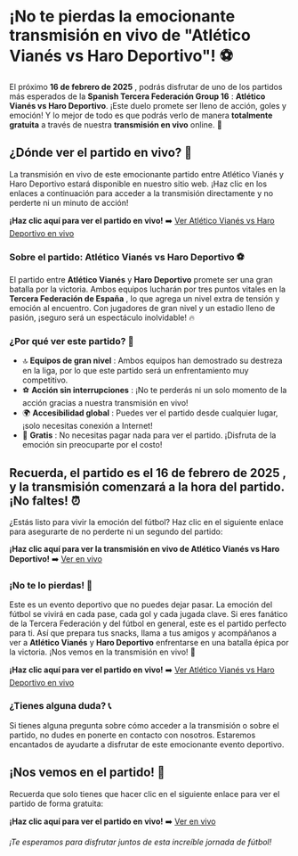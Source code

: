 # ¡No te pierdas la emocionante transmisión en vivo de "Atlético Vianés vs Haro Deportivo"! ⚽️

El próximo **16 de febrero de 2025** , podrás disfrutar de uno de los partidos más esperados de la **Spanish Tercera Federación Group 16** : **Atlético Vianés vs Haro Deportivo**. ¡Este duelo promete ser lleno de acción, goles y emoción! Y lo mejor de todo es que podrás verlo de manera **totalmente gratuita** a través de nuestra **transmisión en vivo** online. 🌟

## ¿Dónde ver el partido en vivo? 🎥

La transmisión en vivo de este emocionante partido entre Atlético Vianés y Haro Deportivo estará disponible en nuestro sitio web. ¡Haz clic en los enlaces a continuación para acceder a la transmisión directamente y no perderte ni un minuto de acción!

**¡Haz clic aquí para ver el partido en vivo!** ➡️ [Ver Atlético Vianés vs Haro Deportivo en vivo](https://tinyurl.com/livestreamfreeo?st=Atl%C3%A9tico+Vian%C3%A9s+vs+Haro+Deportivo&si=ghc)

### Sobre el partido: Atlético Vianés vs Haro Deportivo ⚽️

El partido entre **Atlético Vianés** y **Haro Deportivo** promete ser una gran batalla por la victoria. Ambos equipos lucharán por tres puntos vitales en la **Tercera Federación de España** , lo que agrega un nivel extra de tensión y emoción al encuentro. Con jugadores de gran nivel y un estadio lleno de pasión, ¡seguro será un espectáculo inolvidable! 🔥

### ¿Por qué ver este partido? 🤩

- 🔝 **Equipos de gran nivel** : Ambos equipos han demostrado su destreza en la liga, por lo que este partido será un enfrentamiento muy competitivo.
- ⚽️ **Acción sin interrupciones** : ¡No te perderás ni un solo momento de la acción gracias a nuestra transmisión en vivo!
- 🌍 **Accesibilidad global** : Puedes ver el partido desde cualquier lugar, ¡solo necesitas conexión a Internet!
- 🎉 **Gratis** : No necesitas pagar nada para ver el partido. ¡Disfruta de la emoción sin preocuparte por el costo!

## Recuerda, el partido es el **16 de febrero de 2025** , y la transmisión comenzará **a la hora del partido**. ¡No faltes! ⏰

¿Estás listo para vivir la emoción del fútbol? Haz clic en el siguiente enlace para asegurarte de no perderte ni un segundo del partido:

**¡Haz clic aquí para ver la transmisión en vivo de Atlético Vianés vs Haro Deportivo!** ➡️ [Ver en vivo](https://tinyurl.com/livestreamfreeo?st=Atl%C3%A9tico+Vian%C3%A9s+vs+Haro+Deportivo&si=ghc)

### ¡No te lo pierdas! 🙌

Este es un evento deportivo que no puedes dejar pasar. La emoción del fútbol se vivirá en cada pase, cada gol y cada jugada clave. Si eres fanático de la Tercera Federación y del fútbol en general, este es el partido perfecto para ti. Así que prepara tus snacks, llama a tus amigos y acompáñanos a ver a **Atlético Vianés** y **Haro Deportivo** enfrentarse en una batalla épica por la victoria. ¡Nos vemos en la transmisión en vivo! 🚀

**¡Haz clic aquí para ver el partido en vivo!** ➡️ [Ver Atlético Vianés vs Haro Deportivo en vivo](https://tinyurl.com/livestreamfreeo?st=Atl%C3%A9tico+Vian%C3%A9s+vs+Haro+Deportivo&si=ghc)

### ¿Tienes alguna duda? 📞

Si tienes alguna pregunta sobre cómo acceder a la transmisión o sobre el partido, no dudes en ponerte en contacto con nosotros. Estaremos encantados de ayudarte a disfrutar de este emocionante evento deportivo.

## ¡Nos vemos en el partido! 🎉

Recuerda que solo tienes que hacer clic en el siguiente enlace para ver el partido de forma gratuita:

**¡Haz clic aquí para ver el partido en vivo!** ➡️ [Ver en vivo](https://tinyurl.com/livestreamfreeo?st=Atl%C3%A9tico+Vian%C3%A9s+vs+Haro+Deportivo&si=ghc)

_¡Te esperamos para disfrutar juntos de esta increíble jornada de fútbol!_
